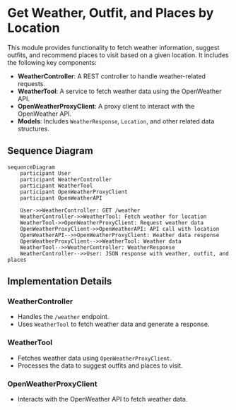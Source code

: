 # Get Weather, Outfit, and Places by Location

This module provides functionality to fetch weather information, suggest outfits, and recommend places to visit based on a given location. It includes the following key components:

- **WeatherController**: A REST controller to handle weather-related requests.
- **WeatherTool**: A service to fetch weather data using the OpenWeather API.
- **OpenWeatherProxyClient**: A proxy client to interact with the OpenWeather API.
- **Models**: Includes `WeatherResponse`, `Location`, and other related data structures.

## Sequence Diagram

```mermaid
sequenceDiagram
    participant User
    participant WeatherController
    participant WeatherTool
    participant OpenWeatherProxyClient
    participant OpenWeatherAPI

    User->>WeatherController: GET /weather
    WeatherController->>WeatherTool: Fetch weather for location
    WeatherTool->>OpenWeatherProxyClient: Request weather data
    OpenWeatherProxyClient->>OpenWeatherAPI: API call with location
    OpenWeatherAPI-->>OpenWeatherProxyClient: Weather data response
    OpenWeatherProxyClient-->>WeatherTool: Weather data
    WeatherTool-->>WeatherController: WeatherResponse
    WeatherController-->>User: JSON response with weather, outfit, and places
```

## Implementation Details

### WeatherController

- Handles the `/weather` endpoint.
- Uses `WeatherTool` to fetch weather data and generate a response.

### WeatherTool

- Fetches weather data using `OpenWeatherProxyClient`.
- Processes the data to suggest outfits and places to visit.

### OpenWeatherProxyClient

- Interacts with the OpenWeather API to fetch weather data.
